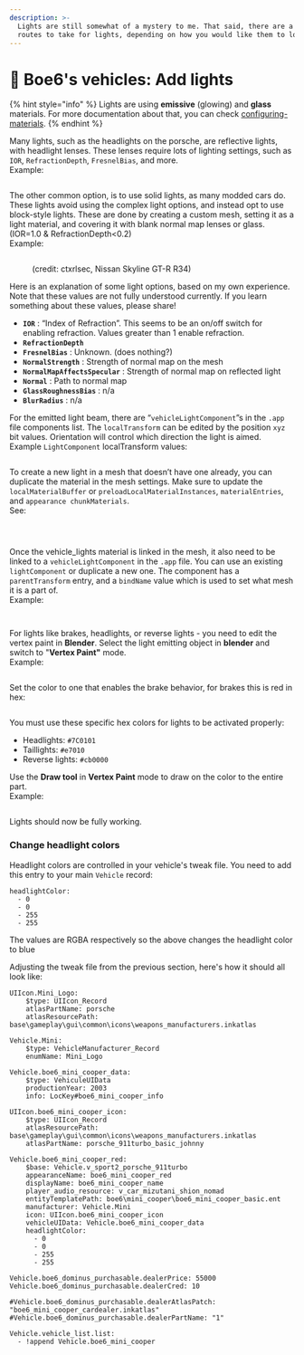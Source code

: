 ```yaml
---
description: >-
  Lights are still somewhat of a mystery to me. That said, there are a couple
  routes to take for lights, depending on how you would like them to look.
---
```


# 🚨 Boe6's vehicles: Add lights

{% hint style="info" %}
Lights are using **emissive** (glowing) and **glass** materials. For more documentation about that, you can check [configuring-materials](../../../for-mod-creators-theory/materials/configuring-materials/ "mention").
{% endhint %}

Many lights, such as the headlights on the porsche, are reflective lights, with headlight lenses. These lenses require lots of lighting settings, such as `IOR`, `RefractionDepth`, `FresnelBias`, and more. \
Example:

<figure><img src="../../../.gitbook/assets/image193.png" alt=""><figcaption></figcaption></figure>

The other common option, is to use solid lights, as many modded cars do. These lights avoid using the complex light options, and instead opt to use block-style lights. These are done by creating a custom mesh, setting it as a light material, and covering it with blank normal map lenses or glass. (IOR=1.0 & RefractionDepth<0.2) \
Example:

<figure><img src="../../../.gitbook/assets/image70.png" alt=""><figcaption><p>(credit: ctxrlsec, Nissan Skyline GT-R R34)</p></figcaption></figure>

Here is an explanation of some light options, based on my own experience. Note that these values are not fully understood currently. If you learn something about these values, please share!

* **`IOR`** : “Index of Refraction”. This seems to be an on/off switch for enabling refraction. Values greater than 1 enable refraction.
* **`RefractionDepth`**
* **`FresnelBias`** : Unknown. (does nothing?)
* **`NormalStrength`** : Strength of normal map on the mesh
* **`NormalMapAffectsSpecular`** : Strength of normal map on reflected light
* **`Normal`** : Path to normal map
* **`GlassRoughnessBias`** : n/a
* **`BlurRadius`** : n/a

For the emitted light beam, there are “`vehicleLightComponent`”s in the `.app` file components list. The `localTransform` can be edited by the position `xyz` bit values. Orientation will control which direction the light is aimed. \
Example `LightComponent` localTransform values:

<figure><img src="../../../.gitbook/assets/image160.png" alt=""><figcaption></figcaption></figure>

To create a new light in a mesh that doesn’t have one already, you can duplicate the material in the mesh settings. Make sure to update the `localMaterialBuffer` or `preloadLocalMaterialInstances`, `materialEntries`, and `appearance chunkMaterials`.\
See:

<figure><img src="../../../.gitbook/assets/image81.png" alt=""><figcaption></figcaption></figure>

<figure><img src="../../../.gitbook/assets/image215.png" alt=""><figcaption></figcaption></figure>

<figure><img src="../../../.gitbook/assets/image209.png" alt=""><figcaption></figcaption></figure>

Once the vehicle\_lights material is linked in the mesh, it also need to be linked to a `vehicleLightComponent` in the `.app` file. You can use an existing `lightComponent` or duplicate a new one. The component has a `parentTransform` entry, and a `bindName` value which is used to set what mesh it is a part of. \
Example:

<figure><img src="../../../.gitbook/assets/image61.png" alt=""><figcaption></figcaption></figure>

<figure><img src="../../../.gitbook/assets/image3 (1) (1).png" alt=""><figcaption></figcaption></figure>

For lights like brakes, headlights, or reverse lights - you need to edit the vertex paint in **Blender**. Select the light emitting object in **blender** and switch to "**Vertex Paint"** mode. \
Example:

<figure><img src="../../../.gitbook/assets/image72.png" alt=""><figcaption></figcaption></figure>

Set the color to one that enables the brake behavior, for brakes this is red in hex:

<figure><img src="../../../.gitbook/assets/image166.png" alt=""><figcaption></figcaption></figure>

You must use these specific hex colors for lights to be activated properly:

* Headlights: `#7C0101`&#x20;
* Taillights: `#e7010`
* Reverse lights: `#cb0000`



Use the **Draw tool** in **Vertex Paint** mode to draw on the color to the entire part. \
Example:

<figure><img src="../../../.gitbook/assets/image68.png" alt=""><figcaption></figcaption></figure>

Lights should now be fully working.



### Change headlight colors

Headlight colors are controlled in your vehicle's tweak file. You need to add this entry to your main `Vehicle` record:

```
headlightColor:
  - 0
  - 0
  - 255
  - 255
```

The values are RGBA respectively so the above changes the headlight color to blue

Adjusting the tweak file from the previous section, here's how it should all look like:

```
UIIcon.Mini_Logo:
    $type: UIIcon_Record
    atlasPartName: porsche
    atlasResourcePath: base\gameplay\gui\common\icons\weapons_manufacturers.inkatlas

Vehicle.Mini:
    $type: VehicleManufacturer_Record
    enumName: Mini_Logo

Vehicle.boe6_mini_cooper_data:
    $type: VehiculeUIData
    productionYear: 2003
    info: LocKey#boe6_mini_cooper_info

UIIcon.boe6_mini_cooper_icon:
    $type: UIIcon_Record
    atlasResourcePath: base\gameplay\gui\common\icons\weapons_manufacturers.inkatlas
    atlasPartName: porsche_911turbo_basic_johnny

Vehicle.boe6_mini_cooper_red:
    $base: Vehicle.v_sport2_porsche_911turbo
    appearanceName: boe6_mini_cooper_red
    displayName: boe6_mini_cooper_name
    player_audio_resource: v_car_mizutani_shion_nomad
    entityTemplatePath: boe6\mini_cooper\boe6_mini_cooper_basic.ent
    manufacturer: Vehicle.Mini
    icon: UIIcon.boe6_mini_cooper_icon
    vehicleUIData: Vehicle.boe6_mini_cooper_data
    headlightColor:
      - 0
      - 0
      - 255
      - 255

Vehicle.boe6_dominus_purchasable.dealerPrice: 55000
Vehicle.boe6_dominus_purchasable.dealerCred: 10

#Vehicle.boe6_dominus_purchasable.dealerAtlasPatch: "boe6_mini_cooper_cardealer.inkatlas"
#Vehicle.boe6_dominus_purchasable.dealerPartName: "1"

Vehicle.vehicle_list.list:
  - !append Vehicle.boe6_mini_cooper
```
